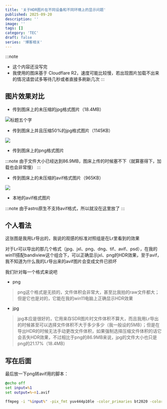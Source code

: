 ```yaml
---
title: '关于HDR图片在不同设备和不同环境上的显示问题'
published: 2025-09-20
description: ''
image: ''
tags: []
category: 'TEC'
draft: false
series: '博客相关'
---
```


:::note
- 这个内容还没写完
- 我使用的图床基于 Cloudflare R2，速度可能比较慢，若出现图片加载不出来的情况请尝试多等待几秒或者直接多刷新几次
:::

## 图片效果对比



- 传到图床上的未压缩的jpg格式图片（18.4MB）

![标题五个字](https://img.rimrose.work/hdrtest-2025-09-22-01-jpg.jpg)

- 传到图床上并且压缩50%的jpg格式图片（1145KB）

![](https://img.rimrose.work/hdrtest-2025-09-22-01-jpg-compressed.jpg)



- 传到图床上的png格式图片

:::note
由于文件大小已经达到86.9MB，图床上传的时候塞不下（就算塞得下，加载也会非常慢）
:::

- 传到图床上的未压缩的avif格式图片（965KB）

![](https://img.rimrose.work/hdrtest-2025-09-22-01-avif.avif)

- 本地的avif格式图片

:::note
由于astro原生不支持avif格式，所以就没在这里放了
:::

## 个人看法

这张图是我用Lr导出的，我说的观感的标准对照组是在Lr里看到的效果

对于Lr可以导出的那几个格式（jpg、jxl、png、dng、tif、avif、psd），在我的win11搭配bandiview这个组合下，可以正确显示jxl、png的HDR效果，至于avif，我不知道为什么我的Lr导出来的avif图片会变成文件已损坏

我们针对每一个格式来说吧

- png

> png这个格式是无损的，文件体积会非常大，甚至比我拍的raw文件都大；但是它也是对的，它能在我的win11电脑上正确显示HDR效果

- jpg

> jpg本应是很好的，它用来存SDR图片时文件体积不算大，而且我用Lr导出的时候甚至可以选择文件体积不大于多少多少（我一般设的5MB）；但是在导出HDR的时候无法手动更改文件体积，如果强制选择压缩文件体积的话它会丢失HDR效果，不过相比于png的86.9MB来说，jpg的文件大小也只是png的21.17%（18.4MB）






## 写在后面

最后放一下png转avif用的脚本：

```bat filename={convert.bat}
@echo off
set input=%1
set output=%~n1.avif

ffmpeg -i "%input%" -pix_fmt yuv444p10le -color_primaries bt2020 -color_trc smpte2084 -colorspace bt2020nc -c:v libaom-av1 -cpu-used 4 -still-picture 1 -crf 18 -b:v 0 "%output%"
```